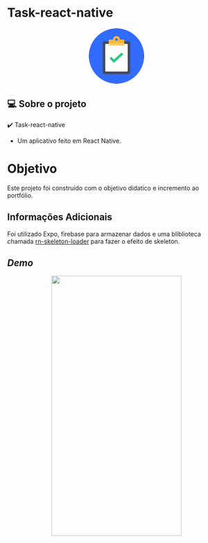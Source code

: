 # Task-react-native


<p align="center">
  <img src="https://raw.githubusercontent.com/Luiz-Siqueira/Task-react-native/main/task_icon.png" />
</p>


## 💻 Sobre o projeto

✔️ Task-react-native
 - Um aplicativo feito em React Native.   


# Objetivo

Este projeto foi construído com o objetivo didatico e incremento ao portfólio.


## Informações Adicionais
Foi utilizado Expo, firebase para armazenar dados e uma bliblioteca chamada <a href="https://github.com/iKrushYou/rn-skeleton-loader">rn-skeleton-loader</a> para fazer o efeito de skeleton.


## *Demo*




<p align="center">
  <kbd>
    <img  height="600" width="300" src="https://j.gifs.com/08805X.gif" />
  </kbd>
</p>
